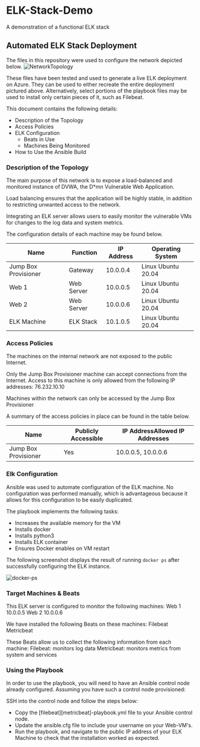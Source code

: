 # ELK-Stack-Demo
A demonstration of a functional ELK stack
## Automated ELK Stack Deployment

The files in this repository were used to configure the network depicted below.
![NetworkTopology](https://user-images.githubusercontent.com/85206944/133693589-fe840871-2698-4418-a3b1-8138f9921308.png)



These files have been tested and used to generate a live ELK deployment on Azure. They can be used to either recreate the entire deployment pictured above. Alternatively, select portions of the playbook files may be used to install only certain pieces of it, such as Filebeat.



This document contains the following details:
- Description of the Topology
- Access Policies
- ELK Configuration
  - Beats in Use
  - Machines Being Monitored
- How to Use the Ansible Build


### Description of the Topology

The main purpose of this network is to expose a load-balanced and monitored instance of DVWA, the D*mn Vulnerable Web Application.

Load balancing ensures that the application will be highly stable, in addition to restricting unwanted access to the network.


Integrating an ELK server allows users to easily monitor the vulnerable VMs for changes to the log data and system metrics.


The configuration details of each machine may be found below.

| Name                 | Function   | IP Address | Operating System   |
|----------------------|------------|------------|--------------------|
| Jump Box Provisioner | Gateway    | 10.0.0.4   | Linux Ubuntu 20.04 |
| Web 1                | Web Server | 10.0.0.5   | Linux Ubuntu 20.04 |
| Web 2                | Web Server | 10.0.0.6   | Linux Ubuntu 20.04 |
| ELK Machine          | ELK Stack  | 10.1.0.5   | Linux Ubuntu 20.04 |

### Access Policies

The machines on the internal network are not exposed to the public Internet. 

Only the Jump Box Provisioner machine can accept connections from the Internet. Access to this machine is only allowed from the following IP addresses:
76.232.10.10

Machines within the network can only be accessed by the Jump Box Provisioner

A summary of the access policies in place can be found in the table below.

| Name                 | Publicly Accessible | IP AddressAllowed IP Addresses |
|----------------------|---------------------|--------------------------------|
| Jump Box Provisioner | Yes                 | 10.0.0.5, 10.0.0.6             |

### Elk Configuration

Ansible was used to automate configuration of the ELK machine. No configuration was performed manually, which is advantageous because it allows for this configuration to be easily duplicated.

The playbook implements the following tasks:
- Increases the available memory for the VM
- Installs docker
- Installs python3
- Installs ELK container
- Ensures Docker enables on VM restart

The following screenshot displays the result of running `docker ps` after successfully configuring the ELK instance.

![docker-ps](https://user-images.githubusercontent.com/85206944/133693557-1b586f42-7bd9-44dd-a853-4d66c6226fbf.png)

### Target Machines & Beats
This ELK server is configured to monitor the following machines:
Web 1 10.0.0.5
Web 2 10.0.0.6

We have installed the following Beats on these machines:
Filebeat
Metricbeat

These Beats allow us to collect the following information from each machine:
Filebeat: monitors log data
Metricbeat: monitors metrics from system and services

### Using the Playbook
In order to use the playbook, you will need to have an Ansible control node already configured. Assuming you have such a control node provisioned: 

SSH into the control node and follow the steps below:
- Copy the [filebeat][metricbeat]-playbook.yml file to your Ansible control node.
- Update the ansible.cfg file to include your username on your Web-VM's.
- Run the playbook, and navigate to the public IP address of your ELK Machine to check that the installation worked as expected.

